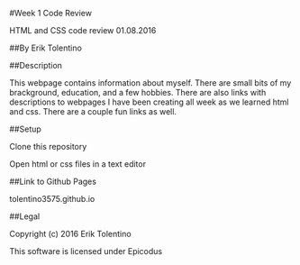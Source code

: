 #Week 1 Code Review

HTML and CSS code review 01.08.2016

##By Erik Tolentino

##Description

This webpage contains information about myself. There are small bits of my brackground, education, and  a few hobbies. There are also links with descriptions to webpages I have been creating all week as we learned html and css. There are a couple fun links as well.

##Setup

Clone this repository

Open html or css files in a text editor

##Link to Github Pages

tolentino3575.github.io

##Legal

Copyright (c) 2016 Erik Tolentino

This software is licensed under Epicodus

